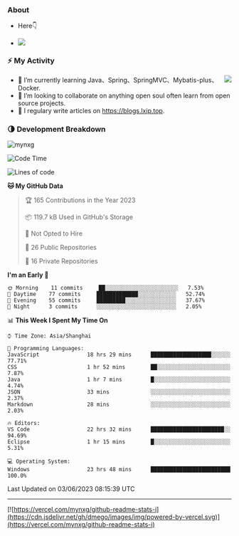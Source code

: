 
### About

- Here👇

- ![](https://komarev.com/ghpvc/?username=mynxg&color=green)
<!-- - ![](https://visitor-badge.glitch.me/badge?page_id=mynxg.mynxg) -->

### ⚡️ My Activity

<img align="right" src="https://github-readme-stats-i.vercel.app/api?username=imnxg&show_icons=true&icon_color=1573B3&hide_title=true&text_color=718096&bg_color=00000000&hide_border=true"/>

<ul>
    <li> 🌱 I’m currently learning Java、Spring、SpringMVC、Mybatis-plus、Docker.</li>
    <li> 👯 I’m looking to collaborate on anything open souI often learn from open source projects.</li>
    <li> 📝 I regulary write articles on <a href="https://blogs.lxip.top">https://blogs.lxip.top</a>.</li>
    <!-- <li> ⚡ Fun fact: I ❤️ 😻.</li> -->
</ul>

<!-- <h3>Github Activity</h3>
<p style="img{display:block;margin:0 auto;}">

[![](https://activity-graph.herokuapp.com/graph?username=mynxg&theme=tokyonight)](https://github.com/ashutosh00710/github-readme-activity-graph)
![keney's github stats](https://github-readme-stats-i.vercel.app/api?username=imnxg&show_icons=true&icon_color=1573B3)
</p> -->
### 🌗 Development Breakdown

<img src="https://komarev.com/ghpvc/?username=mynxg" alt=" mynxg" />

<!--START_SECTION:waka-->
![Code Time](http://img.shields.io/badge/Code%20Time-109%20hrs%2059%20mins-blue)

![Lines of code](https://img.shields.io/badge/From%20Hello%20World%20I%27ve%20Written-62%20Thousand%20lines%20of%20code-blue)

**🐱 My GitHub Data** 

> 🏆 165 Contributions in the Year 2023
 > 
> 📦 119.7 kB Used in GitHub's Storage 
 > 
> 🚫 Not Opted to Hire
 > 
> 📜 26 Public Repositories 
 > 
> 🔑 16 Private Repositories  
 > 
**I'm an Early 🐤** 

```text
🌞 Morning    11 commits     ██░░░░░░░░░░░░░░░░░░░░░░░   7.53% 
🌆 Daytime    77 commits     █████████████░░░░░░░░░░░░   52.74% 
🌃 Evening    55 commits     █████████░░░░░░░░░░░░░░░░   37.67% 
🌙 Night      3 commits      ░░░░░░░░░░░░░░░░░░░░░░░░░   2.05%

```


📊 **This Week I Spent My Time On** 

```text
⌚︎ Time Zone: Asia/Shanghai

💬 Programming Languages: 
JavaScript               18 hrs 29 mins      ███████████████████░░░░░░   77.71% 
CSS                      1 hr 52 mins        ██░░░░░░░░░░░░░░░░░░░░░░░   7.87% 
Java                     1 hr 7 mins         █░░░░░░░░░░░░░░░░░░░░░░░░   4.74% 
JSON                     33 mins             ░░░░░░░░░░░░░░░░░░░░░░░░░   2.37% 
Markdown                 28 mins             ░░░░░░░░░░░░░░░░░░░░░░░░░   2.03%

🔥 Editors: 
VS Code                  22 hrs 32 mins      ███████████████████████░░   94.69% 
Eclipse                  1 hr 15 mins        █░░░░░░░░░░░░░░░░░░░░░░░░   5.31%

💻 Operating System: 
Windows                  23 hrs 48 mins      █████████████████████████   100.0%

```


 Last Updated on 03/06/2023 08:15:39 UTC
<!--END_SECTION:waka-->

---

[![https://vercel.com/mynxg/github-readme-stats-i](https://cdn.jsdelivr.net/gh/dmego/images/img/powered-by-vercel.svg)](https://vercel.com/mynxg/github-readme-stats-i)
